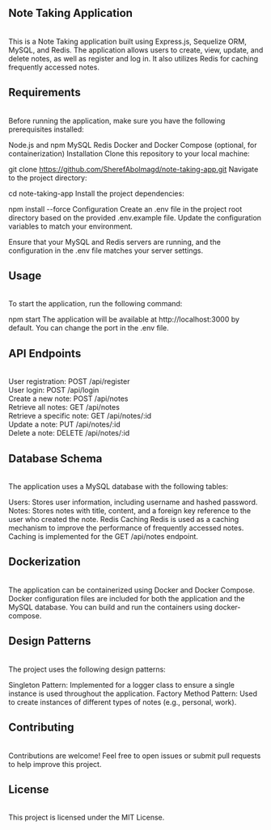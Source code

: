 <h2>Note Taking Application</h2> <br>
This is a Note Taking application built using Express.js, Sequelize ORM, MySQL, and Redis. The application allows users to create, view, update, and delete notes, as well as register and log in. It also utilizes Redis for caching frequently accessed notes.

<h2>Requirements</h2> <br>
Before running the application, make sure you have the following prerequisites installed:

Node.js and npm
MySQL
Redis
Docker and Docker Compose (optional, for containerization)
Installation
Clone this repository to your local machine:

git clone https://github.com/SherefAbolmagd/note-taking-app.git
Navigate to the project directory:

cd note-taking-app
Install the project dependencies:

npm install --force
Configuration
Create an .env file in the project root directory based on the provided .env.example file. Update the configuration variables to match your environment.

Ensure that your MySQL and Redis servers are running, and the configuration in the .env file matches your server settings.

<h2>Usage</h2> <br>
To start the application, run the following command:

npm start
The application will be available at http://localhost:3000 by default. You can change the port in the .env file.

<h2>API Endpoints</h2> <br>
User registration: POST /api/register <br>
User login: POST /api/login <br>
Create a new note: POST /api/notes <br>
Retrieve all notes: GET /api/notes <br>
Retrieve a specific note: GET /api/notes/:id <br>
Update a note: PUT /api/notes/:id <br>
Delete a note: DELETE /api/notes/:id <br>

<h2>Database Schema</h2> <br>
The application uses a MySQL database with the following tables:

Users: Stores user information, including username and hashed password.
Notes: Stores notes with title, content, and a foreign key reference to the user who created the note.
Redis Caching
Redis is used as a caching mechanism to improve the performance of frequently accessed notes. Caching is implemented for the GET /api/notes endpoint.

<h2>Dockerization</h2> <br>
The application can be containerized using Docker and Docker Compose. Docker configuration files are included for both the application and the MySQL database. You can build and run the containers using docker-compose.

<h2>Design Patterns</h2> <br>
The project uses the following design patterns:

Singleton Pattern: Implemented for a logger class to ensure a single instance is used throughout the application.
Factory Method Pattern: Used to create instances of different types of notes (e.g., personal, work).

<h2>Contributing</h2> <br>
Contributions are welcome! Feel free to open issues or submit pull requests to help improve this project.

<h2>License</h2> <br>
This project is licensed under the MIT License.
